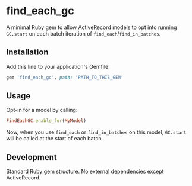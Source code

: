 # find_each_gc

A minimal Ruby gem to allow ActiveRecord models to opt into running `GC.start`
on each batch iteration of `find_each`/`find_in_batches`.

## Installation

Add this line to your application's Gemfile:

```ruby
gem 'find_each_gc', path: 'PATH_TO_THIS_GEM'
```

## Usage

Opt-in for a model by calling:

```ruby
FindEachGC.enable_for(MyModel)
```

Now, when you use `find_each` or `find_in_batches` on this model, `GC.start`
will be called at the start of each batch.

## Development

Standard Ruby gem structure. No external dependencies except ActiveRecord.
